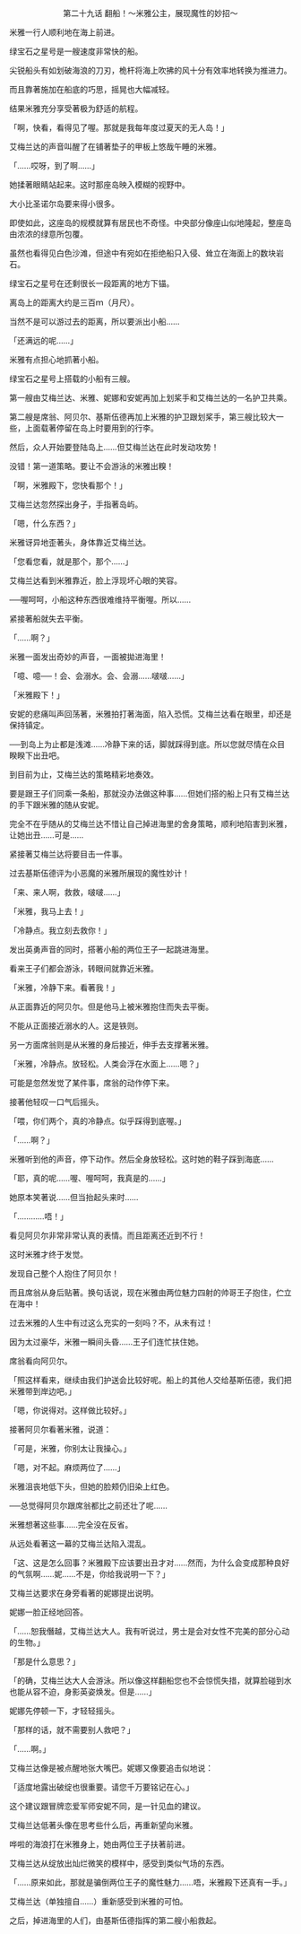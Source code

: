 <p align="center">第二十九话 翻船！～米雅公主，展现魔性的妙招～</p>

米雅一行人顺利地在海上前进。

绿宝石之星号是一艘速度非常快的船。

尖锐船头有如划破海浪的刀刃，桅杆将海上吹拂的风十分有效率地转换为推进力。

而且靠著施加在船底的巧思，摇晃也大幅减轻。

结果米雅充分享受著极为舒适的航程。

「啊，快看，看得见了喔。那就是我每年度过夏天的无人岛！」

艾梅兰达的声音叫醒了在铺著垫子的甲板上悠哉午睡的米雅。

「……哎呀，到了啊……」

她揉著眼睛站起来。这时那座岛映入模糊的视野中。

大小比圣诺尔岛要来得小很多。

即使如此，这座岛的规模就算有居民也不奇怪。中央部分像座山似地隆起，整座岛由浓浓的绿意所包覆。

虽然也看得见白色沙滩，但途中有宛如在拒绝船只入侵、耸立在海面上的数块岩石。

绿宝石之星号在还剩很长一段距离的地方下锚。

离岛上的距离大约是三百ｍ（月尺）。

当然不是可以游过去的距离，所以要派出小船……

「还满远的呢……」

米雅有点担心地抓著小船。

绿宝石之星号上搭载的小船有三艘。

第一艘由艾梅兰达、米雅、妮娜和安妮再加上划桨手和艾梅兰达的一名护卫共乘。

第二艘是席翁、阿贝尔、基斯伍德再加上米雅的护卫跟划桨手，第三艘比较大一些，上面载著停留在岛上时要用到的行李。

然后，众人开始要登陆岛上……但艾梅兰达在此时发动攻势！

没错！第一道策略。要让不会游泳的米雅出糗！

「啊，米雅殿下，您快看那个！」

艾梅兰达忽然探出身子，手指著岛屿。

「嗯，什么东西？」

米雅讶异地歪著头，身体靠近艾梅兰达。

「您看您看，就是那个，那个……」

艾梅兰达看到米雅靠近，脸上浮现坏心眼的笑容。

──喔呵呵，小船这种东西很难维持平衡喔。所以……

紧接著船就失去平衡。

「……啊？」

米雅一面发出奇妙的声音，一面被拋进海里！

「噫、噫──！会、会溺水。会、会溺……啵啵……」

「米雅殿下！」

安妮的悲痛叫声回荡著，米雅拍打著海面，陷入恐慌。艾梅兰达看在眼里，却还是保持镇定。

──到岛上为止都是浅滩……冷静下来的话，脚就踩得到底。所以您就尽情在众目睽睽下出丑吧。

到目前为止，艾梅兰达的策略精彩地奏效。

要是跟王子们同乘一条船，那就没办法做这种事……但她们搭的船上只有艾梅兰达的手下跟米雅的随从安妮。

完全不在乎随从的艾梅兰达不惜让自己掉进海里的舍身策略，顺利地陷害到米雅，让她出丑……可是……

紧接著艾梅兰达将要目击一件事。

过去基斯伍德评为小恶魔的米雅所展现的魔性妙计！

「来、来人啊，救救，啵啵……」

「米雅，我马上去！」

「冷静点。我立刻去救你！」

发出英勇声音的同时，搭著小船的两位王子一起跳进海里。

看来王子们都会游泳，转眼间就靠近米雅。

「米雅，冷静下来。看著我！」

从正面靠近的阿贝尔。但是他马上被米雅抱住而失去平衡。

不能从正面接近溺水的人。这是铁则。

另一方面席翁则是从米雅的身后接近，伸手去支撑著米雅。

「米雅，冷静点。放轻松。人类会浮在水面上……嗯？」

可能是忽然发觉了某件事，席翁的动作停下来。

接著他轻叹一口气后摇头。

「喂，你们两个，真的冷静点。似乎踩得到底喔。」

「……啊？」

米雅听到他的声音，停下动作。然后全身放轻松。这时她的鞋子踩到海底……

「耶，真的呢……喔、喔呵呵，我真是的……」

她原本笑著说……但当抬起头来时……

「…………唔！」

看见阿贝尔非常非常认真的表情。而且距离还近到不行！

这时米雅才终于发觉。

发现自己整个人抱住了阿贝尔！

而且席翁从身后贴著。换句话说，现在米雅由两位魅力四射的帅哥王子抱住，伫立在海中！

过去米雅的人生中有过这么充实的一刻吗？不，从未有过！

因为太过豪华，米雅一瞬间头昏……王子们连忙扶住她。

席翁看向阿贝尔。

「照这样看来，继续由我们护送会比较好呢。船上的其他人交给基斯伍德，我们把米雅带到岸边吧。」

「嗯，你说得对。这样做比较好。」

接著阿贝尔看著米雅，说道：

「可是，米雅，你别太让我操心。」

「嗯，对不起。麻烦两位了……」

米雅沮丧地低下头，但她的脸颊仍旧染上红色。

──总觉得阿贝尔跟席翁都比之前还壮了呢……

米雅想著这些事……完全没在反省。

从远处看著这一幕的艾梅兰达陷入混乱。

「这、这是怎么回事？米雅殿下应该要出丑才对……然而，为什么会变成那种良好的气氛啊……妮……不是，你给我说明一下？」

艾梅兰达要求在身旁看著的妮娜提出说明。

妮娜一脸正经地回答。

「……恕我僭越，艾梅兰达大人。我有听说过，男士是会对女性不完美的部分心动的生物。」

「那是什么意思？」

「的确，艾梅兰达大人会游泳。所以像这样翻船您也不会惊慌失措，就算脸碰到水也能从容不迫，身影英姿焕发。但是……」

妮娜先停顿一下，才轻轻摇头。

「那样的话，就不需要别人救吧？」

「……啊。」

艾梅兰达像是被点醒地张大嘴巴。妮娜又像要追击似地说：

「适度地露出破绽也很重要。请您千万要铭记在心。」

这个建议跟冒牌恋爱军师安妮不同，是一针见血的建议。

艾梅兰达低著头像在思考些什么后，再重新望向米雅。

哗啦的海浪打在米雅身上，她由两位王子扶著前进。

艾梅兰达从绽放出灿烂微笑的模样中，感受到类似气场的东西。

「……原来如此，那就是骗倒两位王子的魔性魅力……唔，米雅殿下还真有一手。」

艾梅兰达（单独擅自……）重新感受到米雅的可怕。

之后，掉进海里的人们，由基斯伍德指挥的第二艘小船救起。

